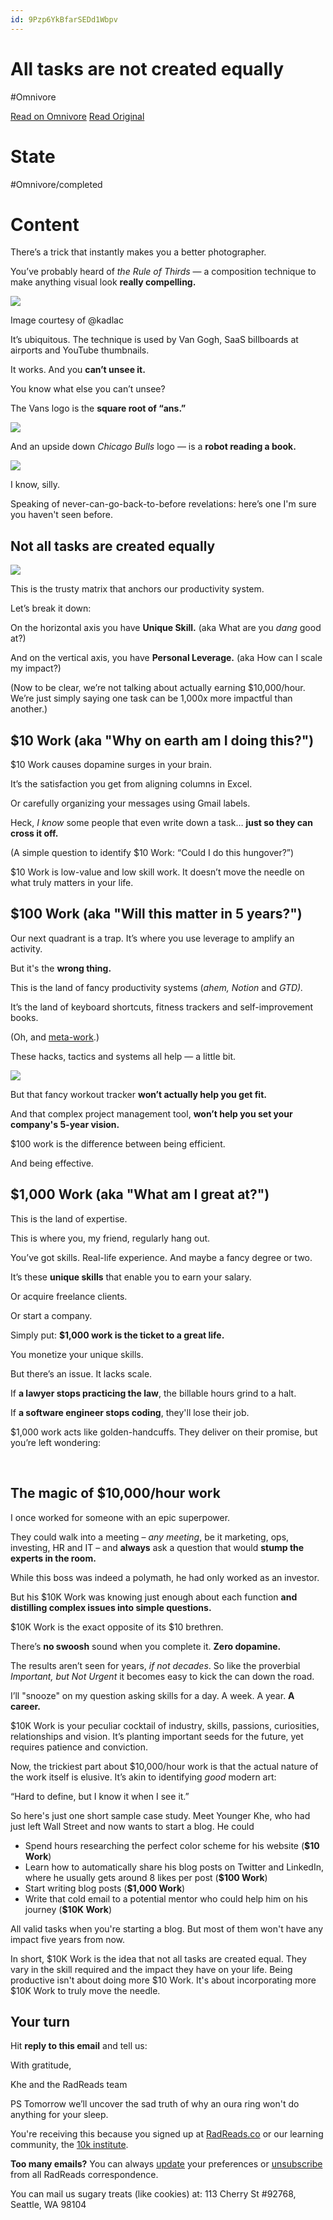 ```yaml
---
id: 9Pzp6YkBfarSEDd1Wbpv
---
```


# All tasks are not created equally
#Omnivore

[Read on Omnivore](https://omnivore.app/me/all-tasks-are-not-created-equally-189e9e958e1)
[Read Original](https://omnivore.app/no_url?q=100d0a62-b94a-4eb0-be2c-0a423e7372f6)

# State
#Omnivore/completed

# Content
There’s a trick that instantly makes you a better photographer.

You’ve probably heard of _the Rule of Thirds_ — a composition technique to make anything visual look **really compelling.**

![](https://proxy-prod.omnivore-image-cache.app/800x0,sHsSz3l9YCE-CWmnMj5go3e-pk0M4kcUKgnHdfKmT2ps/https://embed.filekitcdn.com/e/soCyR57pgxv3XZJLXQFY1r/2PkzC7rokuk5JnTYT9Hut2/email)

Image courtesy of @kadlac

It’s ubiquitous. The technique is used by Van Gogh, SaaS billboards at airports and YouTube thumbnails.

It works. And you **can’t unsee it.**

You know what else you can’t unsee?

The Vans logo is the **square root of “ans.”**

![](https://proxy-prod.omnivore-image-cache.app/275x0,sfOWRod1l0CelBDF2bii99VSHoStHWVMQYwBkSS50jHM/https://embed.filekitcdn.com/e/soCyR57pgxv3XZJLXQFY1r/pMVb1RqSu7CwQasX6SSknn/email)

And an upside down _Chicago Bulls_ logo — is a **robot reading a book.**

![](https://proxy-prod.omnivore-image-cache.app/275x0,s89xajjhwqpEYkK5CSggS7BWGILoJ7vGusk6q5sOUBn8/https://embed.filekitcdn.com/e/soCyR57pgxv3XZJLXQFY1r/4BLSyEnKEEGWcZ6tBSFVuG/email)

I know, silly.

Speaking of never-can-go-back-to-before revelations: here’s one I'm sure you haven't seen before.

## Not all tasks are created equally

![](https://proxy-prod.omnivore-image-cache.app/800x0,s9Zh6sNVFIWy56N-Q-aWAYLdfjuKvRVQTXZZZpuvmeFg/https://embed.filekitcdn.com/e/soCyR57pgxv3XZJLXQFY1r/a2CPj8zoLBj8YqUCu7iGMU/email)

This is the trusty matrix that anchors our productivity system.

Let’s break it down:

On the horizontal axis you have **Unique Skill.** (aka What are you _dang_ good at?)

And on the vertical axis, you have **Personal Leverage.** (aka How can I scale my impact?)

(Now to be clear, we’re not talking about actually earning $10,000/hour. We’re just simply saying one task can be 1,000x more impactful than another.)

## $10 Work (aka "Why on earth am I doing this?")

$10 Work causes dopamine surges in your brain.

It’s the satisfaction you get from aligning columns in Excel.

Or carefully organizing your messages using Gmail labels.

Heck, _I know_ some people that even write down a task… **just so they can cross it off.**

(A simple question to identify $10 Work: “Could I do this hungover?”)

$10 Work is low-value and low skill work. It doesn’t move the needle on what truly matters in your life.

## $100 Work (aka "Will this matter in 5 years?")

Our next quadrant is a trap. It’s where you use leverage to amplify an activity.

But it's the **wrong thing.**

This is the land of fancy productivity systems (_ahem, Notion_ and _GTD)._

It’s the land of keyboard shortcuts, fitness trackers and self-improvement books.

(Oh, and [meta-work](https://click.convertkit-mail.com/k0ud8zkdx6i2uwql5ptlh8388577/g3hnh5he49qwmwb3/aHR0cHM6Ly9yYWRyZWFkcy5jby9tZXRhLXdvcmsv).)

These hacks, tactics and systems all help — a little bit.

![](https://proxy-prod.omnivore-image-cache.app/250x0,sfLFJePVW54_F1jQcoH3SddpbG52qVGKqcsAesFpcfmA/https://embed.filekitcdn.com/e/soCyR57pgxv3XZJLXQFY1r/pmDrhnpdyxPJ43Jj4ZxbR7/email)

But that fancy workout tracker **won’t actually help you get fit.**

And that complex project management tool, **won’t help you set your company's 5-year vision.**

$100 work is the difference between being efficient.

And being effective.

## $1,000 Work (aka "What am I great at?")

This is the land of expertise.

This is where you, my friend, regularly hang out.

You’ve got skills. Real-life experience. And maybe a fancy degree or two.

It’s these **unique skills** that enable you to earn your salary.

Or acquire freelance clients.

Or start a company.

Simply put: **$1,000 work is the ticket to a great life.**

You monetize your unique skills.

But there’s an issue. It lacks scale.

If **a lawyer stops practicing the law**, the billable hours grind to a halt.

If **a software engineer stops coding**, they'll lose their job.

$1,000 work acts like golden-handcuffs. They deliver on their promise, but you’re left wondering:

​

## The magic of $10,000/hour work

I once worked for someone with an epic superpower.

They could walk into a meeting – _any meeting_, be it marketing, ops, investing, HR and IT – and **always** ask a question that would **stump the experts in the room.**

While this boss was indeed a polymath, he had only worked as an investor.

But his $10K Work was knowing just enough about each function **and distilling complex issues into simple questions.**

$10K Work is the exact opposite of its $10 brethren.

There’s **no swoosh** sound when you complete it. **Zero dopamine.**

The results aren’t seen for years, _if not decades_. So like the proverbial _Important, but Not Urgent_ it becomes easy to kick the can down the road.

I’ll "snooze" on my question asking skills for a day. A week. A year. **A career.**

$10K Work is your peculiar cocktail of industry, skills, passions, curiosities, relationships and vision. It’s planting important seeds for the future, yet requires patience and conviction.

Now, the trickiest part about $10,000/hour work is that the actual nature of the work itself is elusive. It’s akin to identifying _good_ modern art:

“Hard to define, but I know it when I see it.”

So here's just one short sample case study. Meet Younger Khe, who had just left Wall Street and now wants to start a blog. He could

* Spend hours researching the perfect color scheme for his website (**$10 Work**)
* Learn how to automatically share his blog posts on Twitter and LinkedIn, where he usually gets around 8 likes per post (**$100 Work**)
* Start writing blog posts (**$1,000 Work**)
* Write that cold email to a potential mentor who could help him on his journey (**$10K Work**)

All valid tasks when you're starting a blog. But most of them won't have any impact five years from now.

In short, $10K Work is the idea that not all tasks are created equal. They vary in the skill required and the impact they have on your life. Being productive isn't about doing more $10 Work. It's about incorporating more $10K Work to truly move the needle.

## Your turn

Hit **reply to this email** and tell us:

With gratitude,

Khe and the RadReads team

PS Tomorrow we’ll uncover the sad truth of why an oura ring won't do anything for your sleep.

You're receiving this because you signed up at [RadReads.co](https://click.convertkit-mail.com/k0ud8zkdx6i2uwql5ptlh8388577/9qhzhnhgow5rdmuz/aHR0cHM6Ly9yYWRyZWFkcy5jbw==) or our learning community, the [10k institute](https://click.convertkit-mail.com/k0ud8zkdx6i2uwql5ptlh8388577/n2hohvhnzq70vzh0/aHR0cDovLzEway5yYWRyZWFkcy5jbw==). 

**Too many emails?** You can always [update](https://preferences.convertkit-mail.com/k0ud8zkdx6i2uwql5ptlh8388577) your preferences or [unsubscribe](https://unsubscribe.convertkit-mail.com/k0ud8zkdx6i2uwql5ptlh8388577) from all RadReads correspondence. 

You can mail us sugary treats (like cookies) at: 113 Cherry St #92768, Seattle, WA 98104

